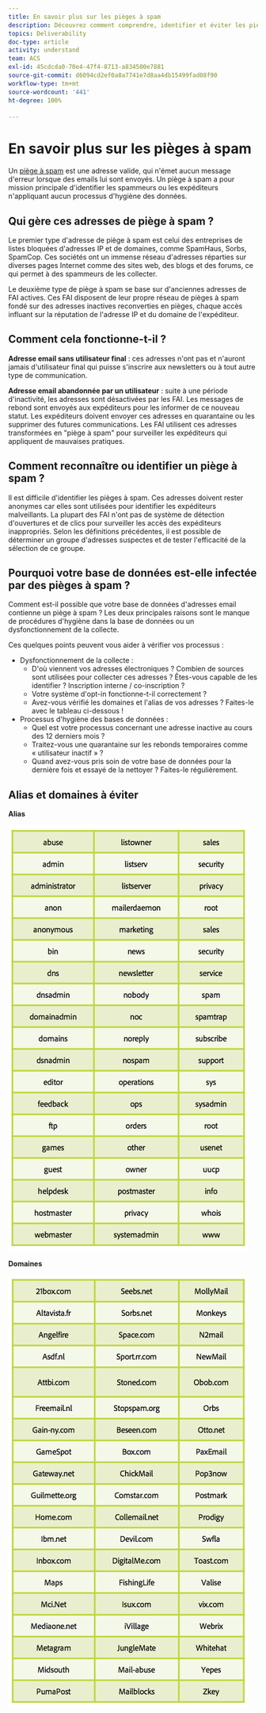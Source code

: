 ```yaml
---
title: En savoir plus sur les pièges à spam
description: Découvrez comment comprendre, identifier et éviter les pièges à spam au cours de la gestion de la délivrabilité.
topics: Deliverability
doc-type: article
activity: understand
team: ACS
exl-id: 45cdcda0-70e4-47f4-8713-a834500e7881
source-git-commit: d6094cd2ef0a8a7741e7d8aa4db15499fad08f90
workflow-type: tm+mt
source-wordcount: '441'
ht-degree: 100%

---
```


# En savoir plus sur les pièges à spam

Un [piège à spam](/help/metrics/spam-traps.md) est une adresse valide, qui n&#39;émet aucun message d&#39;erreur lorsque des emails lui sont envoyés. Un piège à spam a pour mission principale d&#39;identifier les spammeurs ou les expéditeurs n&#39;appliquant aucun processus d&#39;hygiène des données.

## Qui gère ces adresses de piège à spam ?

Le premier type d&#39;adresse de piège à spam est celui des entreprises de listes bloquées d&#39;adresses IP et de domaines, comme SpamHaus, Sorbs, SpamCop. Ces sociétés ont un immense réseau d&#39;adresses réparties sur diverses pages Internet comme des sites web, des blogs et des forums, ce qui permet à des spammeurs de les collecter.

Le deuxième type de piège à spam se base sur d&#39;anciennes adresses de FAI actives. Ces FAI disposent de leur propre réseau de pièges à spam fondé sur des adresses inactives reconverties en pièges, chaque accès influant sur la réputation de l&#39;adresse IP et du domaine de l&#39;expéditeur.

## Comment cela fonctionne-t-il ?

**Adresse email sans utilisateur final** : ces adresses n&#39;ont pas et n&#39;auront jamais d&#39;utilisateur final qui puisse s&#39;inscrire aux newsletters ou à tout autre type de communication.

**Adresse email abandonnée par un utilisateur** : suite à une période d&#39;inactivité, les adresses sont désactivées par les FAI. Les messages de rebond sont envoyés aux expéditeurs pour les informer de ce nouveau statut. Les expéditeurs doivent envoyer ces adresses en quarantaine ou les supprimer des futures communications. Les FAI utilisent ces adresses transformées en &quot;piège à spam&quot; pour surveiller les expéditeurs qui appliquent de mauvaises pratiques.

## Comment reconnaître ou identifier un piège à spam ?

Il est difficile d&#39;identifier les pièges à spam. Ces adresses doivent rester anonymes car elles sont utilisées pour identifier les expéditeurs malveillants. La plupart des FAI n&#39;ont pas de système de détection d&#39;ouvertures et de clics pour surveiller les accès des expéditeurs inappropriés. Selon les définitions précédentes, il est possible de déterminer un groupe d&#39;adresses suspectes et de tester l&#39;efficacité de la sélection de ce groupe.

## Pourquoi votre base de données est-elle infectée par des pièges à spam ?

Comment est-il possible que votre base de données d&#39;adresses email contienne un piège à spam ? Les deux principales raisons sont le manque de procédures d&#39;hygiène dans la base de données ou un dysfonctionnement de la collecte.

Ces quelques points peuvent vous aider à vérifier vos processus :

* Dysfonctionnement de la collecte :
   * D&#39;où viennent vos adresses électroniques ? Combien de sources sont utilisées pour collecter ces adresses ? Êtes-vous capable de les identifier ? Inscription interne / co-inscription ?
   * Votre système d&#39;opt-in fonctionne-t-il correctement ?
   * Avez-vous vérifié les domaines et l&#39;alias de vos adresses ? Faites-le avec le tableau ci-dessous !
* Processus d&#39;hygiène des bases de données :
   * Quel est votre processus concernant une adresse inactive au cours des 12 derniers mois ?
   * Traitez-vous une quarantaine sur les rebonds temporaires comme « utilisateur inactif » ?
   * Quand avez-vous pris soin de votre base de données pour la dernière fois et essayé de la nettoyer ? Faites-le régulièrement.

## Alias et domaines à éviter

**Alias**

![](../../help/assets/aliases.png)

**Domaines**

![](../../help/assets/domains.png)
